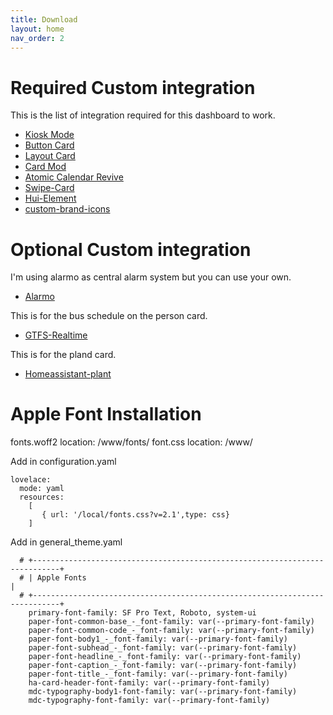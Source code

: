 ```yaml
---
title: Download
layout: home
nav_order: 2
---
```


# Required Custom integration

This is the list of integration required for this dashboard to work.

* [Kiosk Mode](https://github.com/NemesisRE/kiosk-mode)
* [Button Card](https://github.com/custom-cards/button-card)
* [Layout Card](https://github.com/thomasloven/lovelace-layout-card)
* [Card Mod](https://github.com/thomasloven/lovelace-card-mod)
* [Atomic Calendar Revive](https://github.com/totaldebug/atomic-calendar-revive)
* [Swipe-Card](https://github.com/bramkragten/swipe-card)
* [Hui-Element](https://github.com/thomasloven/lovelace-hui-element)
* [custom-brand-icons](https://github.com/elax46/custom-brand-icons)


# Optional Custom integration 

I'm using alarmo as central alarm system but you can use your own.
* [Alarmo](https://github.com/nielsfaber/alarmo)

This is for the bus schedule on the person card.
* [GTFS-Realtime](https://github.com/zacs/ha-gtfs-rt)

This is for the pland card.
* [Homeassistant-plant](https://github.com/Olen/homeassistant-plant)

# Apple Font Installation 

fonts.woff2 location: /www/fonts/
font.css location: /www/

Add in configuration.yaml

    lovelace:
      mode: yaml
      resources:
        [
           { url: '/local/fonts.css?v=2.1',type: css}
        ]

Add in general_theme.yaml

      # +----------------------------------------------------------------------------+
      # | Apple Fonts                                                                |
      # +----------------------------------------------------------------------------+
        primary-font-family: SF Pro Text, Roboto, system-ui
        paper-font-common-base_-_font-family: var(--primary-font-family)
        paper-font-common-code_-_font-family: var(--primary-font-family)
        paper-font-body1_-_font-family: var(--primary-font-family)
        paper-font-subhead_-_font-family: var(--primary-font-family)
        paper-font-headline_-_font-family: var(--primary-font-family)
        paper-font-caption_-_font-family: var(--primary-font-family)
        paper-font-title_-_font-family: var(--primary-font-family)
        ha-card-header-font-family: var(--primary-font-family)
        mdc-typography-body1-font-family: var(--primary-font-family)
        mdc-typography-font-family: var(--primary-font-family)  
